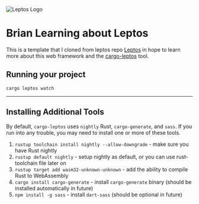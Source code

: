 <picture>
    <img src="https://user-images.githubusercontent.com/26396307/220280034-4bd89e57-d111-4f90-8ed2-d58731d8c4ca.png" alt="Leptos Logo">
</picture>

# Brian Learning about Leptos

This is a template that I cloned from leptos repo [Leptos](https://github.com/leptos-rs/leptos) in hope to learn more about this web framework and the [cargo-leptos](https://github.com/akesson/cargo-leptos) tool.

## Running your project

`cargo leptos watch`

---

<!-- ## To make i -->
<!---->
<!-- ## Creating your template repo -->
<!---->
<!-- If you don't have `cargo-leptos` installed you can install it with -->
<!---->
<!-- `cargo install cargo-leptos` -->
<!---->
<!-- Then run -->
<!---->
<!-- `cargo leptos new --git leptos-rs/start` -->
<!---->
<!-- to generate a new project template. -->
<!---->
<!-- `cd {projectname}` -->
<!---->
<!-- to go to your newly created project. -->
<!---->
<!-- Of course you should explore around the project structure, but the best place to start with your application code is in `src/app.rs`. -->

## Installing Additional Tools

By default, `cargo-leptos` uses `nightly` Rust, `cargo-generate`, and `sass`. If you run into any trouble, you may need to install one or more of these tools.

1. `rustup toolchain install nightly --allow-downgrade` - make sure you have Rust nightly
2. `rustup default nightly` - setup nightly as default, or you can use rust-toolchain file later on
3. `rustup target add wasm32-unknown-unknown` - add the ability to compile Rust to WebAssembly
4. `cargo install cargo-generate` - install `cargo-generate` binary (should be installed automatically in future)
5. `npm install -g sass` - install `dart-sass` (should be optional in future)
